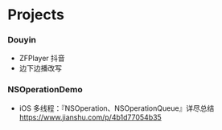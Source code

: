# Projects

### Douyin 

- ZFPlayer 抖音
- 边下边播改写

### NSOperationDemo

- iOS 多线程：『NSOperation、NSOperationQueue』详尽总结 
  https://www.jianshu.com/p/4b1d77054b35

